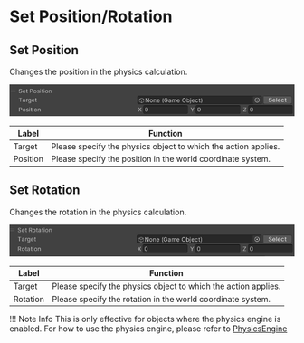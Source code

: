 # Set Position/Rotation

## Set Position
Changes the position in the physics calculation.

![SetPosition](img/SetPosition.jpg)

|  Label |  Function  |
| ----   | ---- |
| Target | Please specify the physics object to which the action applies. |
| Position | Please specify the position in the world coordinate system. |

## Set Rotation
Changes the rotation in the physics calculation.

![SetRotation](img/SetRotation.jpg)

|  Label |  Function  |
| ----   | ---- |
| Target | Please specify the physics object to which the action applies. |
| Rotation | Please specify the rotation in the world coordinate system. |

!!! Note Info
    This is only effective for objects where the physics engine is enabled.
    For how to use the physics engine, please refer to [PhysicsEngine](../../WorldMakingGuide/PhysicsEngine.md)